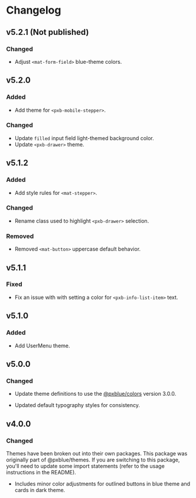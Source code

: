 # Changelog

## v5.2.1 (Not published)

### Changed 
-   Adjust `<mat-form-field>` blue-theme colors.

## v5.2.0

### Added  
-   Add theme for `<pxb-mobile-stepper>`.

### Changed 
-   Update `filled` input field light-themed background color.
-   Update `<pxb-drawer>` theme.

## v5.1.2

### Added  
-   Add style rules for `<mat-stepper>`.

### Changed 
-   Rename class used to highlight `<pxb-drawer>` selection.

### Removed
-   Removed `<mat-button>` uppercase default behavior.

## v5.1.1

### Fixed
-   Fix an issue with with setting a color for `<pxb-info-list-item>` text.

## v5.1.0

### Added
-   Add UserMenu theme.

## v5.0.0

### Changed
-   Update theme definitions to use the [@pxblue/colors](https://www.npmjs.com/package/@pxblue/colors) version 3.0.0.
<!-- - Update color schemes to address accessibility concerns. -->
-   Updated default typography styles for consistency.

## v4.0.0

### Changed
Themes have been broken out into their own packages. This package was originally part of @pxblue/themes. If you are switching to this package, you'll need to update some import statements (refer to the usage instructions in the README).

-   Includes minor color adjustments for outlined buttons in blue theme and cards in dark theme.
